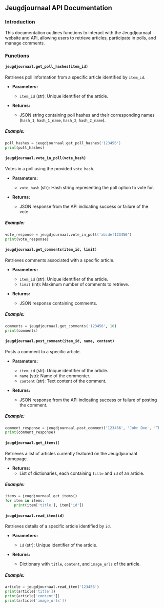 ## Jeugdjournaal API Documentation

### Introduction
This documentation outlines functions to interact with the Jeugdjournaal website and API, allowing users to retrieve articles, participate in polls, and manage comments.

### Functions

#### `jeugdjournaal.get_poll_hashes(item_id)`
Retrieves poll information from a specific article identified by `item_id`.

- **Parameters:**
  - `item_id` (str): Unique identifier of the article.

- **Returns:**
  - JSON string containing poll hashes and their corresponding names (`hash_1`, `hash_1_name`, `hash_2`, `hash_2_name`).

##### Example:
```python
poll_hashes = jeugdjournaal.get_poll_hashes('123456')
print(poll_hashes)
```

#### `jeugdjournaal.vote_in_poll(vote_hash)`
Votes in a poll using the provided `vote_hash`.

- **Parameters:**
  - `vote_hash` (str): Hash string representing the poll option to vote for.

- **Returns:**
  - JSON response from the API indicating success or failure of the vote.

##### Example:
```python
vote_response = jeugdjournaal.vote_in_poll('abcdef123456')
print(vote_response)
```

#### `jeugdjournaal.get_comments(item_id, limit)`
Retrieves comments associated with a specific article.

- **Parameters:**
  - `item_id` (str): Unique identifier of the article.
  - `limit` (int): Maximum number of comments to retrieve.

- **Returns:**
  - JSON response containing comments.

##### Example:
```python
comments = jeugdjournaal.get_comments('123456', 10)
print(comments)
```

#### `jeugdjournaal.post_comment(item_id, name, content)`
Posts a comment to a specific article.

- **Parameters:**
  - `item_id` (str): Unique identifier of the article.
  - `name` (str): Name of the commenter.
  - `content` (str): Text content of the comment.

- **Returns:**
  - JSON response from the API indicating success or failure of posting the comment.

##### Example:
```python
comment_response = jeugdjournaal.post_comment('123456', 'John Doe', 'This is a great article!')
print(comment_response)
```

#### `jeugdjournaal.get_items()`
Retrieves a list of articles currently featured on the Jeugdjournaal homepage.

- **Returns:**
  - List of dictionaries, each containing `title` and `id` of an article.

##### Example:
```python
items = jeugdjournaal.get_items()
for item in items:
    print(item['title'], item['id'])
```

#### `jeugdjournaal.read_item(id)`
Retrieves details of a specific article identified by `id`.

- **Parameters:**
  - `id` (str): Unique identifier of the article.

- **Returns:**
  - Dictionary with `title`, `content`, and `image_urls` of the article.

##### Example:
```python
article = jeugdjournaal.read_item('123456')
print(article['title'])
print(article['content'])
print(article['image_urls'])
```
